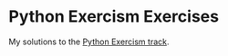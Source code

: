 # Python Exercism Exercises

My solutions to the [Python Exercism track](https://exercism.io/my/tracks/python).
